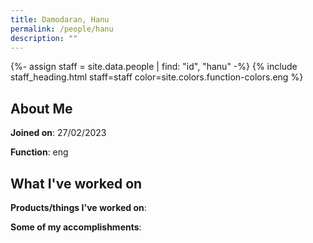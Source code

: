 ```yaml
---
title: Damodaran, Hanu
permalink: /people/hanu
description: ""
---
```


{%- assign staff = site.data.people | find: "id", "hanu" -%}
{% include staff_heading.html staff=staff color=site.colors.function-colors.eng %}

## About Me

**Joined on**: 27/02/2023

**Function**: eng

## What I've worked on

**Products/things I've worked on**:


**Some of my accomplishments**:

